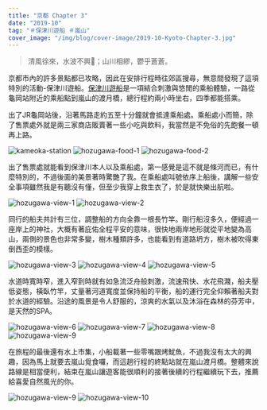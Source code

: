 ```yaml
---
title: "京都 Chapter 3"
date: "2019-10"
tag: "＃保津川遊船 ＃嵐山"
cover_image: "/img/blog/cover-image/2019-10-Kyoto-Chapter-3.jpg"
---
```

> 清風徐來，水波不興；山川相繆，鬱乎蒼蒼。

京都市內的許多景點都已攻略，因此在安排行程時往郊區搜尋，無意間發現了這項特別的活動-保津川遊船。[保津川遊船](https://www.hozugawakudari.jp/zh-tw/tickets)是一項結合刺激與悠閒的乘船體驗，一路從龜岡站附近的乘船點到嵐山的渡月橋，總行程約兩小時坐右，四季都能搭乘。

出了JR龜岡站後，沿著馬路走約五至十分鐘就會抵達乘船處。乘船處小而簡，除了售票處外就是兩三家商店販賣著一些小吃與飲料，我當然是不免俗的先飽餐一頓再上路。

![kameoka-station](/img/blog/post-images/2019-10-Kyoto-Chapter-3/kameoka-station.jpg "龜岡站往乘船路上")
![hozugawa-food-1](/img/blog/post-images/2019-10-Kyoto-Chapter-3/hozugawa-food-1.jpg "乘船處小吃店")
![hozugawa-food-2](/img/blog/post-images/2019-10-Kyoto-Chapter-3/hozugawa-food-2.jpg)

出了售票處就能看到保津川本人以及乘船處，第一感覺是這不就是條河而已，有什麼特別的，不過後面的美景著時驚艷了我。在乘船處叫號依序上船後，講解一些安全事項雖然我是有聽沒有懂，但至少我穿上救生衣了，於是就快樂出航啦。

![hozugawa-view-1](/img/blog/post-images/2019-10-Kyoto-Chapter-3/hozugawa-view-1.jpg "乘船處")
![hozugawa-view-2](/img/blog/post-images/2019-10-Kyoto-Chapter-3/hozugawa-view-2.jpg)

同行的船夫共計有三位，調整船的方向全靠一根長竹竿。剛行船沒多久，便經過一座岸上的神社，大概有著庇佑全程平安的意味，很快地兩岸地形就從平地變為高山，兩側的景色也非常多變，樹木種類許多，也能看到有道路坍方，樹木被吹得東倒西歪的模樣。

![hozugawa-view-3](/img/blog/post-images/2019-10-Kyoto-Chapter-3/hozugawa-view-3.jpg "請田神社")
![hozugawa-view-4](/img/blog/post-images/2019-10-Kyoto-Chapter-3/hozugawa-view-4.jpg "沿岸風景")
![hozugawa-view-5](/img/blog/post-images/2019-10-Kyoto-Chapter-3/hozugawa-view-5.jpg)

水道時寬時窄，進入窄到時就有如急流泛舟般刺激，流速飛快、水花飛濺，船夫壓低姿態，橫臥竹竿，丈量著河道寬度並保持船的平衡，船的運行完全仰賴著船夫對於水道的經驗。沿途的風景是令人舒服的，涼爽的水氣以及沐浴在森林的芬芳中，是天然的SPA。

![hozugawa-view-6](/img/blog/post-images/2019-10-Kyoto-Chapter-3/hozugawa-view-6.jpg "狹窄水道")
![hozugawa-view-7](/img/blog/post-images/2019-10-Kyoto-Chapter-3/hozugawa-view-7.jpg "沿途風景")
![hozugawa-view-8](/img/blog/post-images/2019-10-Kyoto-Chapter-3/hozugawa-view-8.jpg)
![hozugawa-view-9](/img/blog/post-images/2019-10-Kyoto-Chapter-3/hozugawa-view-9.jpg)

在旅程的最後還有水上市集，小船載著一些零嘴跟烤魷魚，不過我沒有太大的興趣，因為馬上就要去嵐山覓食囉，而這趟行程的終點站就在嵐山渡月橋。整體來說路線是相當便利，結束在嵐山讓遊客能很順利的接著後續的行程繼續玩下去，推薦給喜愛自然風光的你。

![hozugawa-view-9](/img/blog/post-images/2019-10-Kyoto-Chapter-3/hozugawa-view-10.jpg "水上市集")
![hozugawa-view-10](/img/blog/post-images/2019-10-Kyoto-Chapter-3/hozugawa-view-11.jpg "嵐山渡月橋")
